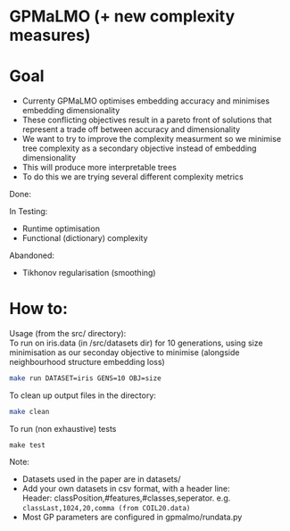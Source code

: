 # GPMaLMO (+ new complexity measures)

# Goal
* Currenty GPMaLMO optimises embedding accuracy and minimises embedding dimensionality
* These conflicting objectives result in a pareto front of solutions that represent a trade off between accuracy and dimensionality
* We want to try to improve the complexity measurment so we minimise tree complexity as a secondary objective instead of embedding dimensionality
* This will produce more interpretable trees
* To do this we are trying several different complexity metrics

Done:

In Testing:
* Runtime optimisation
* Functional (dictionary) complexity

Abandoned:
* Tikhonov regularisation (smoothing)

# How to:

Usage (from the src/ directory):   
To run on iris.data (in /src/datasets dir) for 10 generations, using size minimisation 
as our seconday objective to minimise (alongside neighbourhood structure embedding loss)
```bash
make run DATASET=iris GENS=10 OBJ=size
```
To clean up output files in the directory:
```bash
make clean
```
To run (non exhaustive) tests
```
make test
```

Note:
* Datasets used in the paper are in datasets/
* Add your own datasets in csv format, with a header line:  
Header: classPosition,#features,#classes,seperator. e.g.  
`classLast,1024,20,comma (from COIL20.data)`
* Most GP parameters are configured in gpmalmo/rundata.py
